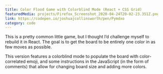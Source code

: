 ```yaml
---
title: Color Flood Game with Colorblind Mode (React + CSS Grid)
featuredMedia: projects/Firefox_Screenshot_2020-04-24T20-02-23.351Z.png
link: https://codepen.io/joshuajcollinsworth/pen/Pymdxo
category: code
---
```


This is a pretty common little game, but I thought I’d challenge myself to rebuild it in React. The goal is to get the board to be entirely one color in as few moves as possible.

This version features a colorblind mode to populate the board with color-correlated emoji, and some instructions in the JavaScript (in the form of comments) that allow for changing board size and adding more colors.

